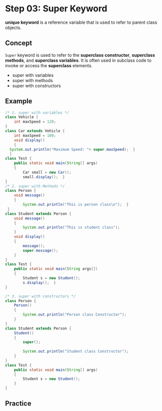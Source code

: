 # Step 03: Super Keyword
**unique keyword** is a reference variable that is used to refer to parent class objects.

## Concept
`Super` keyword is used to refer to the **superclass constructor**, **superclass methods**, and **superclass variables**.
It is often used in subclass code to invoke or access the **superclass** elements.
- super with variables
- super with methods
- super with constructors
  
## Example
```java
/* 1. super with variables */
class Vehicle {
	int maxSpeed = 120;
}
class Car extends Vehicle {
	int maxSpeed = 180;
	void display()
	{
  System.out.println("Maximum Speed: "+ super.maxSpeed);  }
  }
class Test {
    public static void main(String[] args)
    {
        Car small = new Car();
        small.display();  }
}
/* 2. super with Methods */
class Person {
    void message()
    {
        System.out.println("This is person class\n");  }
 }
class Student extends Person {
    void message()
    {
        System.out.println("This is student class");
    }
    void display()
    {
        message();
        super.message();
    }
}
class Test {
    public static void main(String args[])
    {
        Student s = new Student();
        s.display();  }
}

/* 3. super with constructors */
class Person {
    Person()
    {
        System.out.println("Person class Constructor");
    }
}
class Student extends Person {
    Student()
    {
        super();
 
        System.out.println("Student class Constructor");
    }
}
class Test {
    public static void main(String[] args)
    {
        Student s = new Student();
    }
}
```
## Practice

